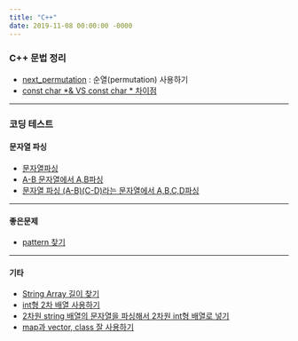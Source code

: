 ```yaml
---
title: "C++"
date: 2019-11-08 00:00:00 -0000
---
```


### C++ 문법 정리

* [next_permutation](https://goodayth.github.io/C++-next_permutation) : 순열(permutation) 사용하기
* [const char *& VS const char * 차이점](https://goodayth.github.io/C++-constchar/)

---

### 코딩 테스트

#### 문자열 파싱

* [문자열파싱](https://goodayth.github.io/c++/C++-parsing/)
* [A-B 문자열에서 A,B파싱](https://goodayth.github.io/C++-parsing-A-B/)
* [문자열 파싱 (A-B)(C-D)라는 문자열에서 A,B,C,D파싱](https://goodayth.github.io/C++-parsing-(A-B)(C-D)/)

---

#### 좋은문제

* [pattern 찾기](https://goodayth.github.io/C++-Quize-pattern/)

---

#### 기타

* [String Array 길이 찾기](https://goodayth.github.io/C++-string-array-length/)
* [int형 2차 배열 사용하기](https://goodayth.github.io/C++-int-2D-array-use/)
* [2차원 string 배열의 문자열을 파싱해서 2차원 int형 배열로 넣기](https://goodayth.github.io/C++-2D-array-example/)
* [map과 vector, class 잘 사용하기](https://goodayth.github.io/C++-using-map/)

